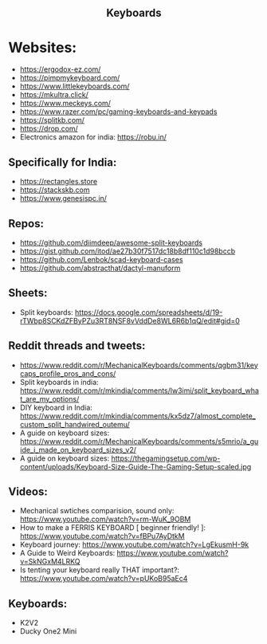 <h2 align="center">Keyboards</h2>

# Websites:

- https://ergodox-ez.com/
- https://pimpmykeyboard.com/
- https://www.littlekeyboards.com/
- https://mkultra.click/
- https://www.meckeys.com/
- https://www.razer.com/pc/gaming-keyboards-and-keypads
- https://splitkb.com/
- https://drop.com/
- Electronics amazon for india: https://robu.in/

## Specifically for India:

- https://rectangles.store
- https://stackskb.com
- https://www.genesispc.in/

## Repos:

- https://github.com/diimdeep/awesome-split-keyboards
- https://gist.github.com/itod/ae27b30f7517dc18b8df110c1d98bccb
- https://github.com/Lenbok/scad-keyboard-cases
- https://github.com/abstracthat/dactyl-manuform

## Sheets:

- Split keyboards: https://docs.google.com/spreadsheets/d/19-rTWbp8SCKdZFByPZu3RT8NSF8vVddDe8WL6R6b1qQ/edit#gid=0

## Reddit threads and tweets:

- https://www.reddit.com/r/MechanicalKeyboards/comments/qgbm31/keycaps_profile_pros_and_cons/
- Split keyboards in india: https://www.reddit.com/r/mkindia/comments/lw3imi/split_keyboard_what_are_my_options/
- DIY keyboard in India: https://www.reddit.com/r/mkindia/comments/kx5dz7/almost_complete_custom_split_handwired_outemu/
- A guide on keyboard sizes: https://www.reddit.com/r/MechanicalKeyboards/comments/s5mrio/a_guide_i_made_on_keyboard_sizes_v2/
- A guide on keyboard sizes: https://thegamingsetup.com/wp-content/uploads/Keyboard-Size-Guide-The-Gaming-Setup-scaled.jpg

## Videos:

- Mechanical swtiches comparision, sound only: https://www.youtube.com/watch?v=rm-WuK_9OBM
- How to make a FERRIS KEYBOARD [ beginner friendly! ]: https://www.youtube.com/watch?v=fBPu7AyDtkM
- Keyboard journey: https://www.youtube.com/watch?v=LgEkusmH-9k
- A Guide to Weird Keyboards: https://www.youtube.com/watch?v=SkNGxM4LRKQ
- Is tenting your keyboard really THAT important?: https://www.youtube.com/watch?v=pUKoB95aEc4

## Keyboards:

- K2V2
- Ducky One2 Mini
